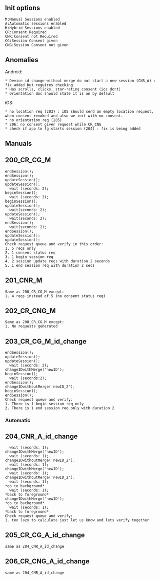 ## Init options
    M:Manual Sessions enabled
    A:Automatic sessions enabled
    H:Hybrid Sessions enabled
    CR:Consent Required
    CNR:Consent not Required
    CG:Session Consent given
    CNG:Session Consent not given

## Anomalies

  Android:
  
    * Device id change without merge do not start a new session (CNR_A) : fix added but requires checking
    * Has scrolls, clicks, star-rating consent (ios dont)
    * Orientation doc should state it is on by default
    
  iOS:
  
    * no location req (203) : iOS should send an empty location request, when consent revoked and also we init with no consent.
    * no orientation req (205)
    * 206: no consent given request while CR_CNG
    * check if app to fg starts session (204) : fix is being added

## Manuals

## 200_CR_CG_M
    endSession();
    endSession();
    updateSession();
    updateSession();
      wait (seconds: 2);
    beginSession();
      wait (seconds: 2);
    beginSession();
    updateSession();
      wait(seconds: 2);
    updateSession();
      wait(seconds: 2);
    endSession();
      wait(seconds: 2);
    endSession();
    updateSession();
    updateSession();
    Check request queue and verify in this order:
    1. 5 reqs only
    2. 1 consent status req
    3. 1 begin session req
    4. 2 session update reqs with duration 2 seconds
    5. 1 end session req with duration 2 secs

## 201_CNR_M
    Same as 200_CR_CG_M except:
    1. 4 reqs instead of 5 (no consent status req)

## 202_CR_CNG_M
    Same as 200_CR_CG_M except:
    1. No requests generated

## 203_CR_CG_M_id_change
    endSession();
    updateSession();
    updateSession();
      wait (seconds: 2);
    changeIDwithMerge('newID');
    beginSession();
      wait (seconds:2);
    endSession();
    changeIDwithoutMerge('newID_2');
    beginSession();
    endSession();
    Check request queue and verify:
    1. There is 1 begin session req only
    2. There is 1 end session req only with duration 2

### Automatic

## 204_CNR_A_id_change
      wait (seconds: 1);
    changeIDwithMerge('newID');
      wait (seconds: 1);
    changeIDwithoutMerge('newID_2');
      wait (seconds: 1);
    changeIDwithMerge('newID');
      wait (seconds: 1);
    changeIDwithoutMerge('newID_2');
      wait (seconds: 1);
    *go to background*
      wait (seconds: 1);
    *back to foreground*
    changeIDwithMerge('newID');
    *go to background*
      wait (seconds: 1);
    *back to foreground*
    Check request queue and verify:
    1. too lazy to calculate just let us know and lets verify together

## 205_CR_CG_A_id_change
    same as 204_CNR_A_id_change

## 206_CR_CNG_A_id_change
    same as 204_CNR_A_id_change
